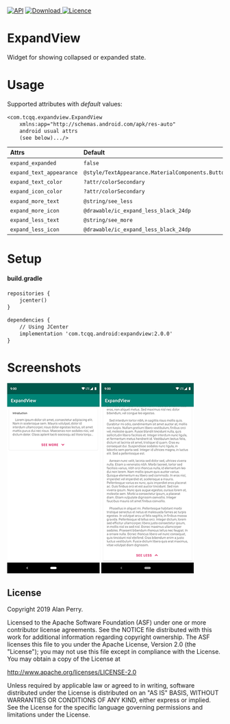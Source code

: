 [![API](https://img.shields.io/badge/API-17%2B-brightgreen.svg?style=flat)](https://android-arsenal.com/api?level=17)
[ ![Download](https://api.bintray.com/packages/tcqq/android/expandview/images/download.svg?version=2.0.0) ](https://bintray.com/tcqq/android/expandview/2.0.0/link)
[![Licence](https://img.shields.io/badge/Licence-Apache2-blue.svg)](http://www.apache.org/licenses/LICENSE-2.0)

# ExpandView

Widget for showing collapsed or expanded state.

# Usage
Supported attributes with _default_ values:
``` 
<com.tcqq.expandview.ExpandView
    xmlns:app="http://schemas.android.com/apk/res-auto"
    android usual attrs
    (see below).../>
```
|**Attrs**|**Default** |
|:---|:---|
| `expand_expanded` | `false`
| `expand_text_appearance` | `@style/TextAppearance.MaterialComponents.Button`
| `expand_text_color` | `?attr/colorSecondary`
| `expand_icon_color` | `?attr/colorSecondary`
| `expand_more_text` | `@string/see_less`
| `expand_more_icon` | `@drawable/ic_expand_less_black_24dp`
| `expand_less_text` | `@string/see_more`
| `expand_less_icon` | `@drawable/ic_expand_less_black_24dp`

# Setup
#### build.gradle
```
repositories {
    jcenter()
}
```
```
dependencies {
    // Using JCenter
    implementation 'com.tcqq.android:expandview:2.0.0'
}
```

# Screenshots

![See more](/screenshots/see_more.png)
![See less](/screenshots/see_less.png)

License
-------

Copyright 2019 Alan Perry.

Licensed to the Apache Software Foundation (ASF) under one or more contributor
license agreements.  See the NOTICE file distributed with this work for
additional information regarding copyright ownership.  The ASF licenses this
file to you under the Apache License, Version 2.0 (the "License"); you may not
use this file except in compliance with the License.  You may obtain a copy of
the License at

  http://www.apache.org/licenses/LICENSE-2.0

Unless required by applicable law or agreed to in writing, software
distributed under the License is distributed on an "AS IS" BASIS, WITHOUT
WARRANTIES OR CONDITIONS OF ANY KIND, either express or implied.  See the
License for the specific language governing permissions and limitations under
the License.
